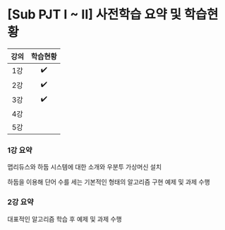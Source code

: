 # [Sub PJT I ~ II] 사전학습 요약 및 학습현황

| 강의 | 학습현황 |
| :--: | :------: |
| 1강  |    ✔️     |
| 2강  |    ✔️     |
| 3강  |    ✔️     |
| 4강  |          |
| 5강  |          |



### 1강 요약

맵리듀스와 하둡 시스템에 대한 소개와 우분투 가상머신 설치

하둡을 이용해 단어 수를 세는 기본적인 형태의 알고리즘 구현 예제 및 과제 수행



### 2강 요약

대표적인 알고리즘 학습 후 예제 및 과제 수행

